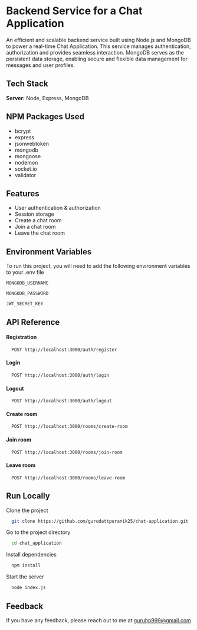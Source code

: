 
# Backend Service for a Chat Application

An efficient and scalable backend service built using Node.js and MongoDB to power a real-time Chat Application. This service manages authentication, authorization and provides seamless interaction. 
MongoDB serves as the persistent data storage, enabling secure and flexible data management for messages and user profiles. 





## Tech Stack

**Server:** Node, Express, MongoDB


## NPM Packages Used
- bcrypt
- express
- jsonwebtoken
- mongodb
- mongoose
- nodemon
- socket.io
- validator


## Features

- User authentication & authorization
- Session storage
- Create a chat room
- Join a chat room
- Leave the chat room



## Environment Variables

To run this project, you will need to add the following environment variables to your .env file

`MONGODB_USERNAME`

`MONGODB_PASSWORD`

`JWT_SECRET_KEY`


## API Reference

#### Registration

```http
  POST http://localhost:3000/auth/register
```

#### Login

```http
  POST http://localhost:3000/auth/login
```

#### Logout

```http
  POST http://localhost:3000/auth/logout
```

#### Create room

```http
  POST http://localhost:3000/rooms/create-room
```

#### Join room

```http
  POST http://localhost:3000/rooms/join-room
```

#### Leave room

```http
  POST http://localhost:3000/rooms/leave-room
```


## Run Locally

Clone the project

```bash
  git clone https://github.com/gurudattpuranik25/chat-application.git
```

Go to the project directory

```bash
  cd chat_application
```

Install dependencies

```bash
  npm install
```

Start the server

```bash
  node index.js
```


## Feedback

If you have any feedback, please reach out to me at guruhp999@gmail.com

